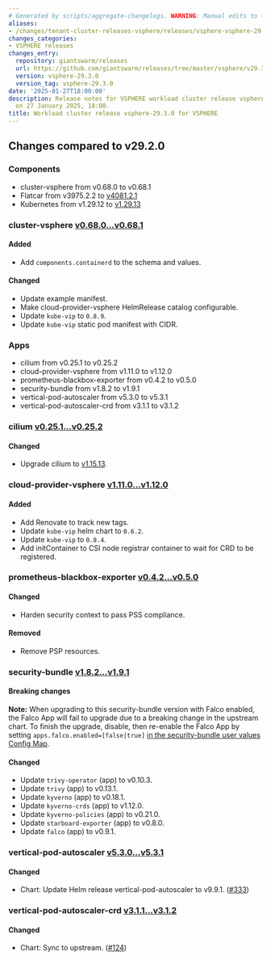 ```yaml
---
# Generated by scripts/aggregate-changelogs. WARNING: Manual edits to this files will be overwritten.
aliases:
- /changes/tenant-cluster-releases-vsphere/releases/vsphere-vsphere-29.3.0/
changes_categories:
- VSPHERE releases
changes_entry:
  repository: giantswarm/releases
  url: https://github.com/giantswarm/releases/tree/master/vsphere/v29.3.0
  version: vsphere-29.3.0
  version_tag: vsphere-29.3.0
date: '2025-01-27T18:00:00'
description: Release notes for VSPHERE workload cluster release vsphere-29.3.0, published
  on 27 January 2025, 18:00.
title: Workload cluster release vsphere-29.3.0 for VSPHERE
---
```


## Changes compared to v29.2.0

### Components

- cluster-vsphere from v0.68.0 to v0.68.1
- Flatcar from v3975.2.2 to [v4081.2.1](https://www.flatcar.org/releases#release-4081.2.1)
- Kubernetes from v1.29.12 to [v1.29.13](https://github.com/kubernetes/kubernetes/blob/master/CHANGELOG/CHANGELOG-1.29.md#changelog-since-v12912)

### cluster-vsphere [v0.68.0...v0.68.1](https://github.com/giantswarm/cluster-vsphere/compare/v0.68.0...v0.68.1)

#### Added

- Add `components.containerd` to the schema and values.

#### Changed

- Update example manifest.
- Make cloud-provider-vsphere HelmRelease catalog configurable.
- Update `kube-vip` to `0.8.9`.
- Update `kube-vip` static pod manifest with CIDR.

### Apps

- cilium from v0.25.1 to v0.25.2
- cloud-provider-vsphere from v1.11.0 to v1.12.0
- prometheus-blackbox-exporter from v0.4.2 to v0.5.0
- security-bundle from v1.8.2 to v1.9.1
- vertical-pod-autoscaler from v5.3.0 to v5.3.1
- vertical-pod-autoscaler-crd from v3.1.1 to v3.1.2

### cilium [v0.25.1...v0.25.2](https://github.com/giantswarm/cilium-app/compare/v0.25.1...v0.25.2)

#### Changed

- Upgrade cilium to [v1.15.13](https://github.com/cilium/cilium/releases/tag/v1.15.13).

### cloud-provider-vsphere [v1.11.0...v1.12.0](https://github.com/giantswarm/cloud-provider-vsphere-app/compare/v1.11.0...v1.12.0)

#### Added

- Add Renovate to track new tags.
- Update `kube-vip` helm chart to `0.6.2`.
- Update `kube-vip` to `0.8.4`.
- Add initContainer to CSI node registrar container to wait for CRD to be registered.

### prometheus-blackbox-exporter [v0.4.2...v0.5.0](https://github.com/giantswarm/prometheus-blackbox-exporter-app/compare/v0.4.2...v0.5.0)

#### Changed

- Harden security context to pass PSS compliance.

#### Removed

- Remove PSP resources.

### security-bundle [v1.8.2...v1.9.1](https://github.com/giantswarm/security-bundle/compare/v1.8.2...v1.9.1)

#### Breaking changes

**Note:** When upgrading to this security-bundle version with Falco enabled, the Falco App will fail to upgrade due to a breaking change in the upstream chart. To finish the upgrade, disable, then re-enable the Falco App by setting `apps.falco.enabled=[false|true]` [in the security-bundle user values Config Map](https://github.com/giantswarm/security-bundle/tree/main?tab=readme-ov-file#configuring).

#### Changed

- Update `trivy-operator` (app) to v0.10.3.
- Update `trivy` (app) to v0.13.1.
- Update `kyverno` (app) to v0.18.1.
- Update `kyverno-crds` (app) to v1.12.0.
- Update `kyverno-policies` (app) to v0.21.0.
- Update `starboard-exporter` (app) to v0.8.0.
- Update `falco` (app) to v0.9.1.

### vertical-pod-autoscaler [v5.3.0...v5.3.1](https://github.com/giantswarm/vertical-pod-autoscaler-app/compare/v5.3.0...v5.3.1)

#### Changed

- Chart: Update Helm release vertical-pod-autoscaler to v9.9.1. ([#333](https://github.com/giantswarm/vertical-pod-autoscaler-app/pull/333))

### vertical-pod-autoscaler-crd [v3.1.1...v3.1.2](https://github.com/giantswarm/vertical-pod-autoscaler-crd/compare/v3.1.1...v3.1.2)

#### Changed

- Chart: Sync to upstream. ([#124](https://github.com/giantswarm/vertical-pod-autoscaler-crd/pull/124))
